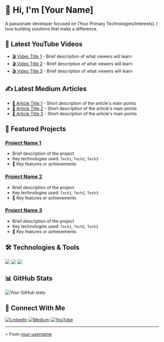 # 👋 Hi, I'm [Your Name]

A passionate developer focused on [Your Primary Technologies/Interests]. I love building solutions that make a difference.

## 🎥 Latest YouTube Videos
<!-- Replace with your actual YouTube video links -->
- [🎬 Video Title 1](your-video-link-1) - Brief description of what viewers will learn
- [🎬 Video Title 2](your-video-link-2) - Brief description of what viewers will learn
- [🎬 Video Title 3](your-video-link-3) - Brief description of what viewers will learn

## ✍️ Latest Medium Articles
<!-- Replace with your actual Medium article links -->
- [📝 Article Title 1](your-article-link-1) - Short description of the article's main points
- [📝 Article Title 2](your-article-link-2) - Short description of the article's main points
- [📝 Article Title 3](your-article-link-3) - Short description of the article's main points

## 🚀 Featured Projects
<!-- Add your best projects here -->
### [Project Name 1](project-link-1)
- Brief description of the project
- Key technologies used: `Tech1`, `Tech2`, `Tech3`
- 🌟 Key features or achievements

### [Project Name 2](project-link-2)
- Brief description of the project
- Key technologies used: `Tech1`, `Tech2`, `Tech3`
- 🌟 Key features or achievements

### [Project Name 3](project-link-3)
- Brief description of the project
- Key technologies used: `Tech1`, `Tech2`, `Tech3`
- 🌟 Key features or achievements

## 🛠️ Technologies & Tools
![](https://img.shields.io/badge/Code-JavaScript-informational?style=flat&color=informational)
![](https://img.shields.io/badge/Code-Python-informational?style=flat&color=informational)
![](https://img.shields.io/badge/Code-React-informational?style=flat&color=informational)
<!-- Add or modify badges for your tech stack -->

## 📊 GitHub Stats
![Your GitHub stats](https://github-readme-stats.vercel.app/api?username=your-username&show_icons=true&theme=radical)

## 🤝 Connect With Me
[![LinkedIn](https://img.shields.io/badge/LinkedIn-Connect-blue?style=flat&logo=linkedin)](your-linkedin-url)
[![Medium](https://img.shields.io/badge/Medium-Follow-black?style=flat&logo=medium)](your-medium-url)
[![YouTube](https://img.shields.io/badge/YouTube-Subscribe-red?style=flat&logo=youtube)](your-youtube-url)

---
⭐️ From [your-username](https://github.com/your-username)

